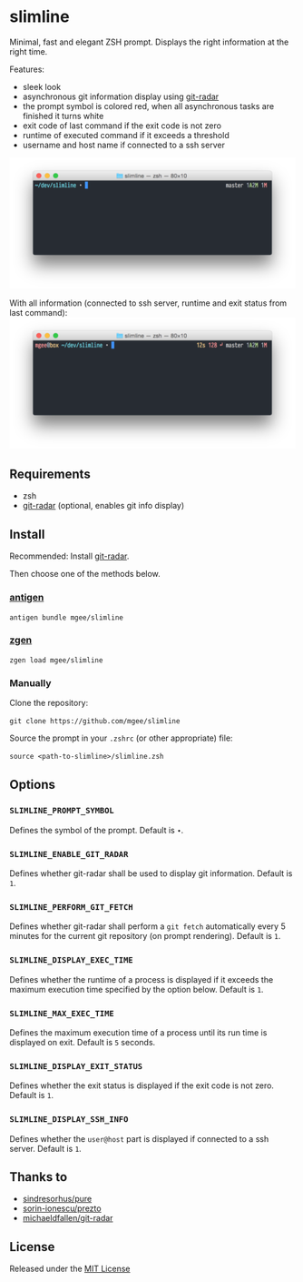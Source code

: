 # slimline

Minimal, fast and elegant ZSH prompt. Displays the right information at the right time.

Features:
- sleek look
- asynchronous git information display using [git-radar](https://github.com/michaeldfallen/git-radar)
- the prompt symbol is colored red, when all asynchronous tasks are finished it turns white
- exit code of last command if the exit code is not zero
- runtime of executed command if it exceeds a threshold
- username and host name if connected to a ssh server

![](screenshot.png)

With all information (connected to ssh server, runtime and exit status from last command):
![](screenshot_full.png)

## Requirements

* zsh
* [git-radar](https://github.com/michaeldfallen/git-radar) (optional, enables git info display)

## Install

Recommended: Install [git-radar](https://github.com/michaeldfallen/git-radar).

Then choose one of the methods below.

### [antigen](https://github.com/zsh-users/antigen)

```
antigen bundle mgee/slimline
```

### [zgen](https://github.com/tarjoilija/zgen)

```
zgen load mgee/slimline
```

### Manually

Clone the repository:

```git clone https://github.com/mgee/slimline```

Source the prompt in your `.zshrc` (or other appropriate) file:

```source <path-to-slimline>/slimline.zsh```

## Options

### `SLIMLINE_PROMPT_SYMBOL`

Defines the symbol of the prompt. Default is `∙`.

### `SLIMLINE_ENABLE_GIT_RADAR`

Defines whether git-radar shall be used to display git information. Default is `1`.

### `SLIMLINE_PERFORM_GIT_FETCH`

Defines whether git-radar shall perform a `git fetch` automatically every 5 minutes for the current git repository (on prompt rendering). Default is `1`.

### `SLIMLINE_DISPLAY_EXEC_TIME`

Defines whether the runtime of a process is displayed if it exceeds the maximum execution time specified by the option below. Default is `1`.

### `SLIMLINE_MAX_EXEC_TIME`

Defines the maximum execution time of a process until its run time is displayed on exit. Default is `5` seconds.

### `SLIMLINE_DISPLAY_EXIT_STATUS`

Defines whether the exit status is displayed if the exit code is not zero. Default is `1`.

### `SLIMLINE_DISPLAY_SSH_INFO`

Defines whether the `user@host` part is displayed if connected to a ssh server. Default is `1`.

## Thanks to

- [sindresorhus/pure](https://github.com/sindresorhus/pure)
- [sorin-ionescu/prezto](https://github.com/sorin-ionescu/prezto.git)
- [michaeldfallen/git-radar](https://github.com/michaeldfallen/git-radar)

## License

Released under the [MIT License](LICENSE)
